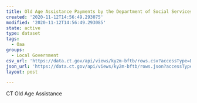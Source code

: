 ```yaml
---
title: Old Age Assistance Payments by the Department of Social Services
created: '2020-11-12T14:56:49.293075'
modified: '2020-11-12T14:56:49.293085'
state: active
type: dataset
tags:
  - Oaa
groups:
  - Local Government
csv_url: 'https://data.ct.gov/api/views/ky2m-bftb/rows.csv?accessType=DOWNLOAD'
json_url: 'https://data.ct.gov/api/views/ky2m-bftb/rows.json?accessType=DOWNLOAD'
layout: post

---
```

CT Old Age Assistance
